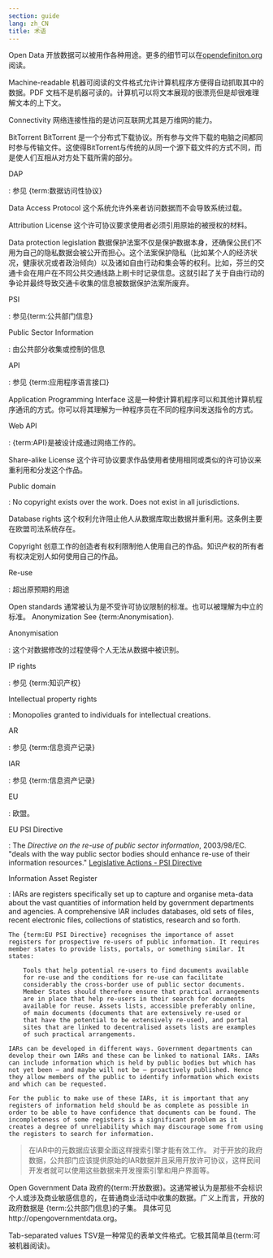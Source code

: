 ```yaml
---
section: guide
lang: zh_CN
title: 术语
---
```


Open Data 开放数据可以被用作各种用途。更多的细节可以在[opendefiniton.org](http://www.opendefinition.org/)阅读。

Machine-readable 机器可阅读的文件格式允许计算机程序方便得自动抓取其中的数据。PDF 文档不是机器可读的。计算机可以将文本展现的很漂亮但是却很难理解文本的上下文。

Connectivity 网络连接性指的是访问互联网尤其是万维网的能力。

BitTorrent BitTorrent 是一个分布式下载协议。所有参与文件下载的电脑之间都同时参与传输文件。这使得BitTorrent与传统的从同一个源下载文件的方式不同，而是使人们互相从对方处下载所需的部分。

DAP

:   参见 {term:数据访问性协议}

Data Access Protocol 这个系统允许外来者访问数据而不会导致系统过载。

Attribution License 这个许可协议要求使用者必须引用原始的被授权的材料。

Data protection legislation 数据保护法案不仅是保护数据本身，还确保公民们不用为自己的隐私数据会被公开而担心。这个法案保护隐私（比如某个人的经济状况，健康状况或者政治倾向）以及诸如自由行动和集会等的权利。比如，芬兰的交通卡会在用户在不同公共交通线路上刷卡时记录信息。这就引起了关于自由行动的争论并最终导致交通卡收集的信息被数据保护法案所废弃。

PSI

:   参见{term:公共部门信息}

Public Sector Information

:   由公共部分收集或控制的信息

API

:   参见 {term:应用程序语言接口}

Application Programming Interface 这是一种使计算机程序可以和其他计算机程序通讯的方式。你可以将其理解为一种程序员在不同的程序间发送指令的方式。

Web API

:   {term:API}是被设计成通过网络工作的。

Share-alike License 这个许可协议要求作品使用者使用相同或类似的许可协议来重利用和分发这个作品。

Public domain

:   No copyright exists over the work. Does not exist in all jurisdictions.

Database rights 这个权利允许阻止他人从数据库取出数据并重利用。这条例主要在欧盟司法系统存在。

Copyright 创意工作的创造者有权利限制他人使用自己的作品。知识产权的所有者有权决定别人如何使用自己的作品。

Re-use

:   超出原预期的用途

Open standards 通常被认为是不受许可协议限制的标准。也可以被理解为中立的标准。 Anonymization See {term:Anonymisation}.

Anonymisation

:   这个对数据修改的过程使得个人无法从数据中被识别。

IP rights

:   参见 {term:知识产权}

Intellectual property rights

:   Monopolies granted to individuals for intellectual creations.

AR

:   参见 {term:信息资产记录}

IAR

:   参见 {term:信息资产记录}

EU

:   欧盟。

EU PSI Directive

:   The *Directive on the re-use of public sector information*, 2003/98/EC. "deals with the way public sector bodies should enhance re-use of their information resources." [Legislative Actions - PSI Directive](http://ec.europa.eu/information_society/policy/psi/actions_eu/policy_actions/index_en.htm)

Information Asset Register

:   IARs are registers specifically set up to capture and organise meta-data about the vast quantities of information held by government departments and agencies. A comprehensive IAR includes databases, old sets of files, recent electronic files, collections of statistics, research and so forth.

    The {term:EU PSI Directive} recognises the importance of asset registers for prospective re-users of public information. It requires member states to provide lists, portals, or something similar. It states:

        Tools that help potential re-users to find documents available 
        for re-use and the conditions for re-use can facilitate 
        considerably the cross-border use of public sector documents. 
        Member States should therefore ensure that practical arrangements 
        are in place that help re-users in their search for documents 
        available for reuse. Assets lists, accessible preferably online, 
        of main documents (documents that are extensively re-used or 
        that have the potential to be extensively re-used), and portal 
        sites that are linked to decentralised assets lists are examples 
        of such practical arrangements.

    IARs can be developed in different ways. Government departments can develop their own IARs and these can be linked to national IARs. IARs can include information which is held by public bodies but which has not yet been – and maybe will not be – proactively published. Hence they allow members of the public to identify information which exists and which can be requested.

    For the public to make use of these IARs, it is important that any registers of information held should be as complete as possible in order to be able to have confidence that documents can be found. The incompleteness of some registers is a significant problem as it creates a degree of unreliability which may discourage some from using the registers to search for information.

> 在IAR中的元数据应该要全面这样搜索引擎才能有效工作。 对于开放的政府数据，公共部门应该提供原始的IAR数据并且采用开放许可协议，这样民间开发者就可以使用这些数据来开发搜索引擎和用户界面等。

Open Government Data 政府的{term:开放数据}。这通常被认为是那些不会标识个人或涉及商业敏感信息的，在普通商业活动中收集的数据。广义上而言，开放的政府数据是 {term:公共部门信息}的子集。 具体可见http://opengovernmentdata.org。

Tab-separated values TSV是一种常见的表单文件格式。它极其简单且{term:可被机器阅读}。